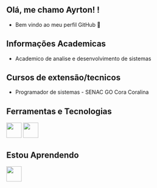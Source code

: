 ## Olá, me chamo Ayrton! ! 
- Bem vindo ao meu perfil GitHub 👋

## Informações Academicas

- Academico de analise e desenvolvimento de sistemas

## Cursos de extensão/tecnicos

- Programador de sistemas - SENAC GO Cora Coralina

## Ferramentas e Tecnologias


 <img src="https://cdn.jsdelivr.net/gh/devicons/devicon/icons/html5/html5-original.svg" width="40" height="40"/> <img src="https://cdn.jsdelivr.net/gh/devicons/devicon/icons/css3/css3-original.svg" width="40" height="40" />
          
## Estou Aprendendo

<img src="https://cdn.jsdelivr.net/gh/devicons/devicon/icons/git/git-original.svg" width="40" height="40"/>
          
